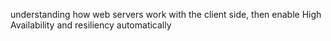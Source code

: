 understanding how web servers work with the client side, then enable High Availability and resiliency automatically
